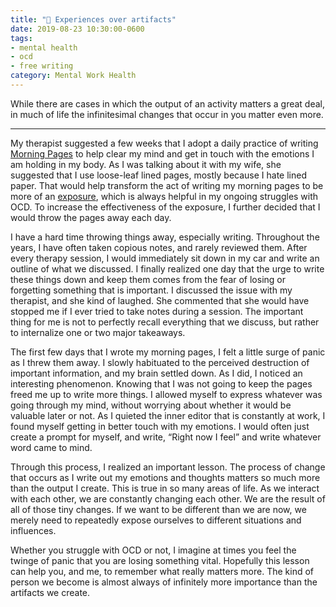```yaml
---
title: "💮 Experiences over artifacts"
date: 2019-08-23 10:30:00-0600
tags:
- mental health
- ocd
- free writing
category: Mental Work Health
---
```


While there are cases in which the output of an activity matters a great deal, in much of life the infinitesimal changes that occur in you matter even more.

***

My therapist suggested a few weeks that I adopt a daily practice of writing [Morning Pages](https://juliacameronlive.com/basic-tools/morning-pages/) to help clear my mind and get in touch with the emotions I am holding in my body. As I was talking about it with my wife, she suggested that I use loose-leaf lined pages, mostly because I hate lined paper. That would help transform the act of writing my morning pages to be more of an [exposure](https://en.m.wikipedia.org/wiki/Exposure_therapy), which is always helpful in my ongoing struggles with OCD. To increase the effectiveness of the exposure, I further decided that I would throw the pages away each day.

I have a hard time throwing things away, especially writing. Throughout the years, I have often taken copious notes, and rarely reviewed them. After every therapy session, I would immediately sit down in my car and write an outline of what we discussed. I finally realized one day that the urge to write these things down and keep them comes from the fear of losing or forgetting something that is important. I discussed the issue with my therapist, and she kind of laughed. She commented that she would have stopped me if I ever tried to take notes during a session. The important thing for me is not to perfectly recall everything that we discuss, but rather to internalize one or two major takeaways.

The first few days that I wrote my morning pages, I felt a little surge of panic as I threw them away. I slowly habituated to the perceived destruction of important information, and my brain settled down. As I did, I noticed an interesting phenomenon. Knowing that I was not going to keep the pages freed me up to write more things. I allowed myself to express whatever was going through my mind, without worrying about whether it would be valuable later or not. As I quieted the inner editor that is constantly at work, I found myself getting in better touch with my emotions. I would often just create a prompt for myself, and write, “Right now I feel” and write whatever word came to mind.

Through this process, I realized an important lesson. The process of change that occurs as I write out my emotions and thoughts matters so much more than the output I create. This is true in so many areas of life. As we interact with each other, we are constantly changing each other. We are the result of all of those tiny changes. If we want to be different than we are now, we merely need to repeatedly expose ourselves to different situations and influences.

Whether you struggle with OCD or not, I imagine at times you feel the twinge of panic that you are losing something vital. Hopefully this lesson can help you, and me, to remember what really matters more. The kind of person we become is almost always of infinitely more importance than the artifacts we create.